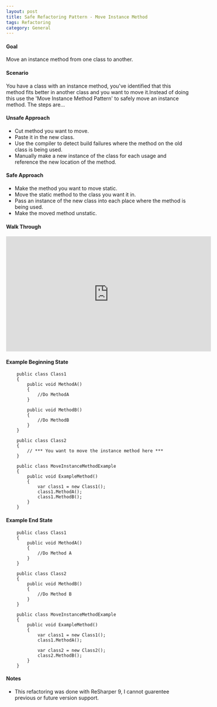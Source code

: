 ```yaml
---
layout: post
title: Safe Refactoring Pattern - Move Instance Method
tags: Refactoring
category: General
---
```

#### Goal ####

Move an instance method from one class to another.

#### Scenario ####

You have a class with an instance method, you've identified that this method fits better in another class and you want to move it.Instead of doing this use the 'Move Instance Method Pattern' to safely move an instance method. The steps are...

#### Unsafe Approach ####

- Cut method you want to move.  
- Paste it in the new class.
- Use the compiler to detect build failures where the method on the old class is being used.  
- Manually make a new instance of the class for each usage and reference the new location of the method.

#### Safe Approach ####

- Make the method you want to move static.  
- Move the static method to the class you want it in.  
- Pass an instance of the new class into each place where the method is being used.
- Make the moved method unstatic. 

#### Walk Through ####

<iframe width="560" height="315" src="https://www.youtube.com/embed/uc02cGvCwVc" frameborder="0" allowfullscreen></iframe>

#### Example Beginning State ####
~~~
	public class Class1
	{
		public void MethodA()
		{
			//Do MethodA
		}

		public void MethodB()
		{
			//Do MethodB
		}
	}

	public class Class2
	{
		// *** You want to move the instance method here ***
	}

	public class MoveInstanceMethodExample
	{
		public void ExampleMethod()
		{
			var class1 = new Class1();
			class1.MethodA();
			class1.MethodB();
		}
	}
~~~

#### Example End State ####
~~~
	public class Class1
	{
		public void MethodA()
		{
			//Do Method A
		}
	}

	public class Class2
	{
		public void MethodB()
		{
			//Do Method B
		}
	}

	public class MoveInstanceMethodExample
	{
		public void ExampleMethod()
		{
			var class1 = new Class1();
			class1.MethodA();

			var class2 = new Class2();
			class2.MethodB();
		}
	}
~~~


#### Notes ####

- This refactoring was done with ReSharper 9, I cannot guarentee previous or future version support. 

